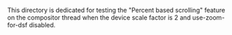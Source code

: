This directory is dedicated for testing the "Percent based scrolling" feature
on the compositor thread when the device scale factor is 2 and use-zoom-for-dsf
disabled.
